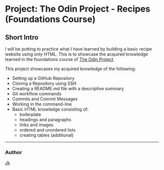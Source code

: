 # Project: The Odin Project - Recipes (Foundations Course)

## Short Intro

I will be putting to practice what I have learned by building a basic recipe website using only HTML. This is to showcase the acquired knowledge learned in the foundations course of [The Odin Project](https://www.theodinproject.com/lessons/foundations-recipes).

This project showcases my acquired knowledge of the following:

- Setting up a GitHub Repository
- Cloning a Repository using SSH
- Creating a README.md file with a descriptive summary
- Git workflow commands
- Commits and Commit Messages
- Working in the command-line
- Basic HTML knowledge consisting of:
	* boilerplate
	* headings and paragraphs
	* links and images
	* ordered and unordered lists
	* creating tables (additional)

---

### Author

[Jk](https://github.com/thecoderace)
